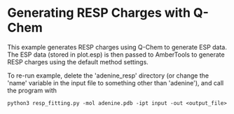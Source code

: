 # Generating RESP Charges with Q-Chem

This example generates RESP charges using Q-Chem to generate ESP data. The ESP data (stored in plot.esp) is then passed to AmberTools to generate RESP charges using the default method settings.

To re-run example, delete the 'adenine_resp' directory (or change the 'name' variable in the input file to something other than 'adenine'), and call the program with

```
python3 resp_fitting.py -mol adenine.pdb -ipt input -out <output_file>
```
